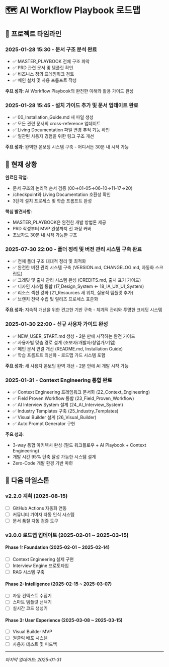 # 🗺️ AI Workflow Playbook 로드맵

## 📅 프로젝트 타임라인

### 2025-01-28 15:30 - 문서 구조 분석 완료
- ✅ MASTER_PLAYBOOK 전체 구조 파악
- ✅ PRD 관련 문서 및 템플릿 확인
- ✅ 비즈니스 정의 프레임워크 검토
- ✅ 메인 설치 및 사용 프롬프트 작성

**주요 성과**: AI Workflow Playbook의 완전한 이해와 활용 가이드 완성

### 2025-01-28 15:45 - 설치 가이드 추가 및 문서 업데이트 완료
- ✅ 00_Installation_Guide.md 새 파일 생성
- ✅ 모든 관련 문서의 cross-reference 업데이트
- ✅ Living Documentation 파일 변경 추적 기능 확인
- ✅ 일관된 사용자 경험을 위한 링크 구조 개선

**주요 성과**: 완벽한 온보딩 시스템 구축 - 어디서든 30분 내 시작 가능

## 🎯 현재 상황

**완료된 작업**:
- 문서 구조의 논리적 순서 검증 (00→01-05→06-10→11-17→20)
- /checkpoint와 Living Documentation 호환성 확인
- 3단계 설치 프로세스 및 학습 프롬프트 완성

**핵심 발견사항**:
- MASTER_PLAYBOOK은 완전한 개발 방법론 제공
- PRD 작성부터 MVP 완성까지 전 과정 커버
- 초보자도 30분 내 시작 가능한 구조

### 2025-07-30 22:00 - 폴더 정리 및 버전 관리 시스템 구축 완료
- ✅ 전체 폴더 구조 대대적 정리 및 최적화
- ✅ 완전한 버전 관리 시스템 구축 (VERSION.md, CHANGELOG.md, 자동화 스크립트)
- ✅ 크레딧 및 출처 관리 시스템 완성 (CREDITS.md, 출처 표기 가이드)
- ✅ 디자인 시스템 통합 (17_Design_System ← 18_IA_UX_UI_System)
- ✅ 리소스 섹션 강화 (21_Resources 새 위치, 실용적 템플릿 추가)
- ✅ 브랜치 전략 수립 및 릴리즈 프로세스 표준화

**주요 성과**: 지속적 개선을 위한 견고한 기반 구축 - 체계적 관리와 투명한 크레딧 시스템

### 2025-01-30 22:00 - 신규 사용자 가이드 완성
- ✅ NEW_USER_START.md 생성 - 2분 만에 시작하는 완전 가이드
- ✅ 사용자별 맞춤 경로 설계 (초보자/개발자/창업가/기업)
- ✅ 메인 문서 연결 개선 (README.md, Installation Guide)
- ✅ 학습 프롬프트 최신화 - 로드맵 가드 시스템 포함

**주요 성과**: 새 사용자 온보딩 완벽 개선 - 2분 안에 AI 개발 시작 가능

### 2025-01-31 - Context Engineering 통합 완료
- ✅ Context Engineering 프레임워크 문서화 (22_Context_Engineering)
- ✅ Field Proven Workflow 통합 (23_Field_Proven_Workflow)  
- ✅ AI Interview System 설계 (24_AI_Interview_System)
- ✅ Industry Templates 구축 (25_Industry_Templates)
- ✅ Visual Builder 설계 (26_Visual_Builder)
- ✅ Auto Prompt Generator 구현

**주요 성과**: 
- 3-way 통합 아키텍처 완성 (필드 워크플로우 + AI Playbook + Context Engineering)
- 개발 시간 95% 단축 달성 가능한 시스템 설계
- Zero-Code 개발 환경 기반 마련

## 🚀 다음 마일스톤

### v2.2.0 계획 (2025-08-15)
- [ ] GitHub Actions 자동화 연동
- [ ] 커뮤니티 기여자 자동 인식 시스템
- [ ] 문서 품질 자동 검증 도구

### v3.0.0 로드맵 업데이트 (2025-02-01 ~ 2025-03-15)

#### Phase 1: Foundation (2025-02-01 ~ 2025-02-14)
- [ ] Context Engineering 실제 구현
- [ ] Interview Engine 프로토타입
- [ ] RAG 시스템 구축

#### Phase 2: Intelligence (2025-02-15 ~ 2025-03-07)  
- [ ] 자동 컨텍스트 수집기
- [ ] 스마트 템플릿 선택기
- [ ] 실시간 코드 생성기

#### Phase 3: User Experience (2025-03-08 ~ 2025-03-15)
- [ ] Visual Builder MVP
- [ ] 원클릭 배포 시스템
- [ ] 사용자 테스트 및 피드백

---
*마지막 업데이트: 2025-01-31*